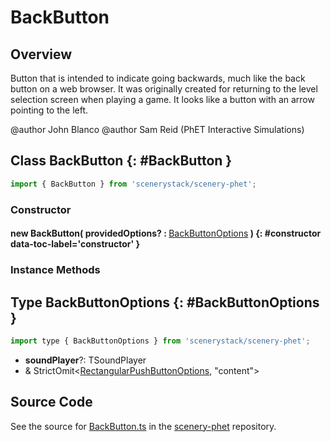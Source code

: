 # BackButton

## Overview

Button that is intended to indicate going backwards, much like the back button on a web browser.  It was originally
created for returning to the level selection screen when playing a game.  It looks like a button with an arrow
pointing to the left.

@author John Blanco
@author Sam Reid (PhET Interactive Simulations)

## Class BackButton {: #BackButton }


```js
import { BackButton } from 'scenerystack/scenery-phet';
```
### Constructor

#### new BackButton( providedOptions? : <span style="font-weight: 400;">[BackButtonOptions](../scenery-phet/BackButton.md#BackButtonOptions)</span> ) {: #constructor data-toc-label='constructor' }

### Instance Methods





## Type BackButtonOptions {: #BackButtonOptions }


```js
import type { BackButtonOptions } from 'scenerystack/scenery-phet';
```
- **soundPlayer**?: TSoundPlayer
- &amp; StrictOmit&lt;[RectangularPushButtonOptions](../sun/RectangularPushButton.md#RectangularPushButtonOptions), "content"&gt;




## Source Code

See the source for [BackButton.ts](https://github.com/phetsims/scenery-phet/blob/main/js/buttons/BackButton.ts) in the [scenery-phet](https://github.com/phetsims/scenery-phet) repository.
